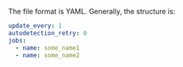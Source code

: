 The file format is YAML. Generally, the structure is:

```yaml
update_every: 1
autodetection_retry: 0
jobs:
  - name: some_name1
  - name: some_name2
```
